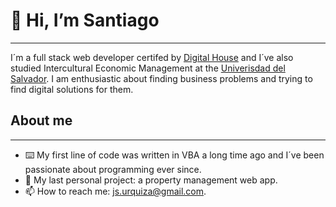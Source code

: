 # 👋 Hi, I’m Santiago
---
I´m a full stack web developer certifed by [Digital House](https://www.digitalhouse.com) and I´ve also studied Intercultural Economic Management at the [Univerisdad del Salvador](https://www.usal.edu.ar). I am enthusiastic about finding business problems and trying to find digital solutions for them.

## About me
---
- ⌨️ My first line of code was written in VBA a long time ago and I´ve been passionate about programming ever since.
- 🚧 My last personal project: a property management web app.
- 📫 How to reach me: [js.urquiza@gmail.com](mailto:js.urquiza@gmail.com).

<!---
js-urquiza/js-urquiza is a ✨ special ✨ repository because its `README.md` (this file) appears on your GitHub profile.
You can click the Preview link to take a look at your changes.
--->
